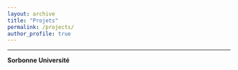 ```yaml
---
layout: archive
title: "Projets"
permalink: /projects/
author_profile: true
---
```


---
**Sorbonne Université**
